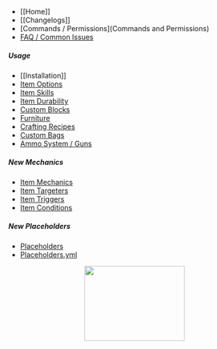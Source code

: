 * [[Home]]
* [[Changelogs]]
* [Commands / Permissions](Commands and Permissions)
* [FAQ / Common Issues](FAQ)

##### Usage
  * [[Installation]]
  * [Item Options](Options)
  * [Item Skills](Usage)
  * [Item Durability](CustomDurability)
  * [Custom Blocks](Custom-Blocks)
  * [Furniture](Furniture) 
  * [Crafting Recipes](Recipes)
  * [Custom Bags](Bags)
  * [Ammo System / Guns](Ammo)

##### New Mechanics
  * [Item Mechanics](Skills/Mechanics)
  * [Item Targeters](Skills/Targeters)
  * [Item Triggers](Skills/Triggers)
  * [Item Conditions](Skills/Conditions)

##### New Placeholders
  * [Placeholders](Placeholders)
  * [Placeholders.yml](placeholders.yml)

<div align="center" width="100px">
<a href="https://bisecthosting.com/mythiccraft">
<img src="https://www.bisecthosting.com/partners/custom-banners/fcbe6cdc-f647-4270-8a5c-b33b91617613.png" width="200px" height="150px" />
</a>
</div>